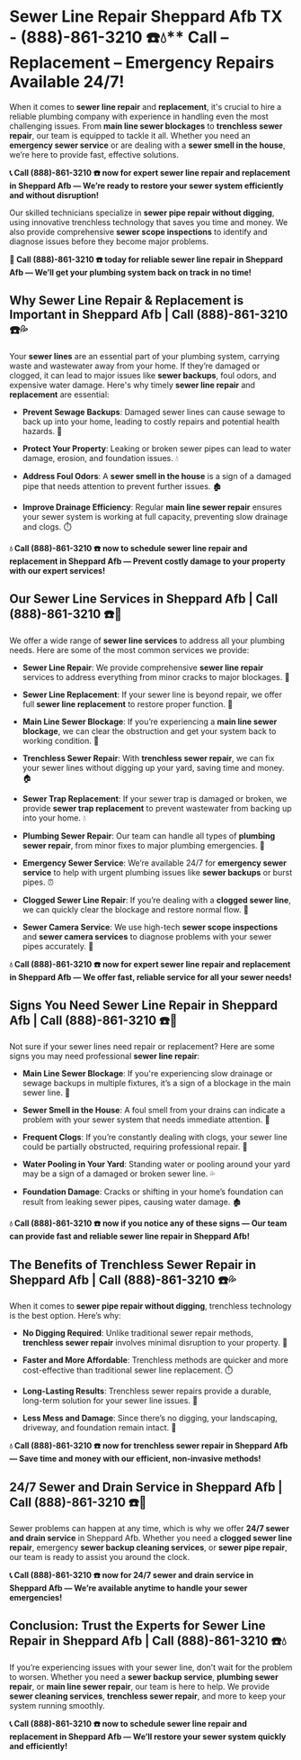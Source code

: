 # Sewer Line Repair Sheppard Afb TX - (888)-861-3210 ☎️💧** Call – Replacement – Emergency Repairs Available 24/7!

When it comes to **sewer line repair** and **replacement**, it's crucial to hire a reliable plumbing company with experience in handling even the most challenging issues. From **main line sewer blockages** to **trenchless sewer repair**, our team is equipped to tackle it all. Whether you need an **emergency sewer service** or are dealing with a **sewer smell in the house**, we’re here to provide fast, effective solutions.

**📞 Call (888)-861-3210 ☎️ now for expert sewer line repair and replacement in Sheppard Afb — We’re ready to restore your sewer system efficiently and without disruption!**

Our skilled technicians specialize in **sewer pipe repair without digging**, using innovative trenchless technology that saves you time and money. We also provide comprehensive **sewer scope inspections** to identify and diagnose issues before they become major problems.

**🚨 Call (888)-861-3210 ☎️ today for reliable sewer line repair in Sheppard Afb — We’ll get your plumbing system back on track in no time!**

## **Why Sewer Line Repair & Replacement is Important in Sheppard Afb | Call (888)-861-3210 ☎️💦**

Your **sewer lines** are an essential part of your plumbing system, carrying waste and wastewater away from your home. If they’re damaged or clogged, it can lead to major issues like **sewer backups**, foul odors, and expensive water damage. Here's why timely **sewer line repair** and **replacement** are essential:

- **Prevent Sewage Backups**: Damaged sewer lines can cause sewage to back up into your home, leading to costly repairs and potential health hazards. 🚽
- **Protect Your Property**: Leaking or broken sewer pipes can lead to water damage, erosion, and foundation issues. 💧
- **Address Foul Odors**: A **sewer smell in the house** is a sign of a damaged pipe that needs attention to prevent further issues. 🏚️
- **Improve Drainage Efficiency**: Regular **main line sewer repair** ensures your sewer system is working at full capacity, preventing slow drainage and clogs. ⏱️

**💧 Call (888)-861-3210 ☎️ now to schedule sewer line repair and replacement in Sheppard Afb — Prevent costly damage to your property with our expert services!**

## **Our Sewer Line Services in Sheppard Afb | Call (888)-861-3210 ☎️🔧**

We offer a wide range of **sewer line services** to address all your plumbing needs. Here are some of the most common services we provide:

- **Sewer Line Repair**: We provide comprehensive **sewer line repair** services to address everything from minor cracks to major blockages. 🔧
- **Sewer Line Replacement**: If your sewer line is beyond repair, we offer full **sewer line replacement** to restore proper function. 💪
- **Main Line Sewer Blockage**: If you’re experiencing a **main line sewer blockage**, we can clear the obstruction and get your system back to working condition. 🚿
- **Trenchless Sewer Repair**: With **trenchless sewer repair**, we can fix your sewer lines without digging up your yard, saving time and money. 🏠
- **Sewer Trap Replacement**: If your sewer trap is damaged or broken, we provide **sewer trap replacement** to prevent wastewater from backing up into your home. 💧
- **Plumbing Sewer Repair**: Our team can handle all types of **plumbing sewer repair**, from minor fixes to major plumbing emergencies. 🚽
- **Emergency Sewer Service**: We’re available 24/7 for **emergency sewer service** to help with urgent plumbing issues like **sewer backups** or burst pipes. ⏰
- **Clogged Sewer Line Repair**: If you’re dealing with a **clogged sewer line**, we can quickly clear the blockage and restore normal flow. 🚿
- **Sewer Camera Service**: We use high-tech **sewer scope inspections** and **sewer camera services** to diagnose problems with your sewer pipes accurately. 🎥

**💧 Call (888)-861-3210 ☎️ now for expert sewer line repair and replacement in Sheppard Afb — We offer fast, reliable service for all your sewer needs!**

## **Signs You Need Sewer Line Repair in Sheppard Afb | Call (888)-861-3210 ☎️🚨**

Not sure if your sewer lines need repair or replacement? Here are some signs you may need professional **sewer line repair**:

- **Main Line Sewer Blockage**: If you're experiencing slow drainage or sewage backups in multiple fixtures, it’s a sign of a blockage in the main sewer line. 🚿
- **Sewer Smell in the House**: A foul smell from your drains can indicate a problem with your sewer system that needs immediate attention. 💩
- **Frequent Clogs**: If you’re constantly dealing with clogs, your sewer line could be partially obstructed, requiring professional repair. 🔧
- **Water Pooling in Your Yard**: Standing water or pooling around your yard may be a sign of a damaged or broken sewer line. 💦
- **Foundation Damage**: Cracks or shifting in your home’s foundation can result from leaking sewer pipes, causing water damage. 🏚️

**💧 Call (888)-861-3210 ☎️ now if you notice any of these signs — Our team can provide fast and reliable sewer line repair in Sheppard Afb!**

## **The Benefits of Trenchless Sewer Repair in Sheppard Afb | Call (888)-861-3210 ☎️💦**

When it comes to **sewer pipe repair without digging**, trenchless technology is the best option. Here’s why:

- **No Digging Required**: Unlike traditional sewer repair methods, **trenchless sewer repair** involves minimal disruption to your property. 🏡
- **Faster and More Affordable**: Trenchless methods are quicker and more cost-effective than traditional sewer line replacement. ⏱️
- **Long-Lasting Results**: Trenchless sewer repairs provide a durable, long-term solution for your sewer line issues. 💪
- **Less Mess and Damage**: Since there’s no digging, your landscaping, driveway, and foundation remain intact. 🌳

**💧 Call (888)-861-3210 ☎️ now for trenchless sewer repair in Sheppard Afb — Save time and money with our efficient, non-invasive methods!**

## **24/7 Sewer and Drain Service in Sheppard Afb | Call (888)-861-3210 ☎️🚨**

Sewer problems can happen at any time, which is why we offer **24/7 sewer and drain service** in Sheppard Afb. Whether you need a **clogged sewer line repair**, emergency **sewer backup cleaning services**, or **sewer pipe repair**, our team is ready to assist you around the clock.

**📞 Call (888)-861-3210 ☎️ now for 24/7 sewer and drain service in Sheppard Afb — We’re available anytime to handle your sewer emergencies!**

## **Conclusion: Trust the Experts for Sewer Line Repair in Sheppard Afb | Call (888)-861-3210 ☎️💧**

If you’re experiencing issues with your sewer line, don’t wait for the problem to worsen. Whether you need a **sewer backup service**, **plumbing sewer repair**, or **main line sewer repair**, our team is here to help. We provide **sewer cleaning services**, **trenchless sewer repair**, and more to keep your system running smoothly.

**📞 Call (888)-861-3210 ☎️ now to schedule sewer line repair and replacement in Sheppard Afb — We’ll restore your sewer system quickly and efficiently!**

